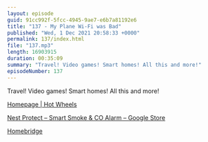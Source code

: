 ```yaml
---
layout: episode
guid: 91cc992f-5fcc-4945-9ae7-e6b7a81192e6
title: "137 - My Plane Wi-Fi was Bad"
published: "Wed, 1 Dec 2021 20:58:33 +0000"
permalink: 137/index.html
file: "137.mp3"
length: 16903915
duration: 00:35:09
summary: "Travel! Video games! Smart homes! All this and more!"
episodeNumber: 137
---
```


Travel! Video games! Smart homes! All this and more!

[Homepage | Hot Wheels](https://hotwheelsunleashed.com/)

[Nest Protect – Smart Smoke & CO Alarm – Google Store](https://store.google.com/gb/product/nest_protect_2nd_gen)

[Homebridge](https://homebridge.io/)
